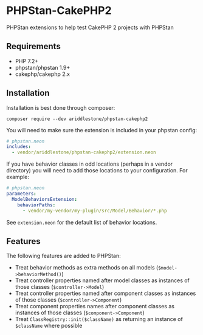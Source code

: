 # PHPStan-CakePHP2
PHPStan extensions to help test CakePHP 2 projects with PHPStan

## Requirements

* PHP 7.2+
* phpstan/phpstan 1.9+
* cakephp/cakephp 2.x

## Installation

Installation is best done through composer:
```shell
composer require --dev ariddlestone/phpstan-cakephp2
```

You will need to make sure the extension is included in your phpstan config:
```yaml
# phpstan.neon
includes:
  - vendor/ariddlestone/phpstan-cakephp2/extension.neon
```

If you have behavior classes in odd locations (perhaps in a vendor directory) you will need to add those locations to
your configuration. For example:
```yaml
# phpstan.neon
parameters:
  ModelBehaviorsExtension:
    behaviorPaths:
      - vendor/my-vendor/my-plugin/src/Model/Behavior/*.php
```
See `extension.neon` for the default list of behavior locations.

## Features

The following features are added to PHPStan:

* Treat behavior methods as extra methods on all models (`$model->behaviorMethod()`)
* Treat controller properties named after model classes as instances of those classes (`$controller->Model`)
* Treat controller properties named after component classes as instances of those classes (`$controller->Component`)
* Treat component properties names after component classes as instances of those classes (`$component->Component`)
* Treat `ClassRegistry::init($className)` as returning an instance of `$className` where possible

